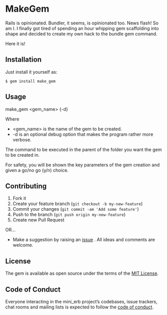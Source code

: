# MakeGem

Rails is opinionated. Bundler, it seems, is opinionated too. News flash! So am
I. I finally got tired of spending an hour whipping gem scaffolding into shape
and decided to create my own hack to the bundle gem command.

Here it is!

## Installation

Just install it yourself as:

    $ gem install make_gem

## Usage

make_gem <gem_name> {-d}

Where
* <gem_name> is the name of the gem to be created.
* -d is an optional debug option that makes the program rather more verbose.

The command to be executed in the parent of the folder you want the gem to be
created in.

For safety, you will be shown the key parameters of the gem creation and given
a go/no go (y/n) choice.

## Contributing
1. Fork it
2. Create your feature branch (`git checkout -b my-new-feature`)
3. Commit your changes (`git commit -am 'Add some feature'`)
4. Push to the branch (`git push origin my-new-feature`)
5. Create new Pull Request

OR...

* Make a suggestion by raising an
 [issue](https://github.com/PeterCamilleri/make_gem/issues)
. All ideas and comments are welcome.

## License

The gem is available as open source under the terms of the
[MIT License](./LICENSE.txt).

## Code of Conduct

Everyone interacting in the mini_erb project’s codebases, issue trackers,
chat rooms and mailing lists is expected to follow the
[code of conduct](./CODE_OF_CONDUCT.md).
